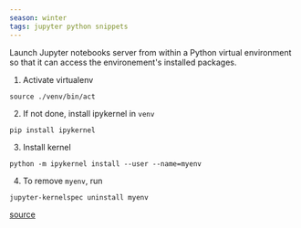 ```yaml
---
season: winter
tags: jupyter python snippets
---
```


Launch Jupyter notebooks server from within a Python virtual environment so that it can access the environement's installed packages.

1. Activate virtualenv
```
source ./venv/bin/act
```

2. If not done, install ipykernel in `venv`
```
pip install ipykernel
```

3. Install kernel
```
python -m ipykernel install --user --name=myenv
```

4. To remove `myenv`, run
```
jupyter-kernelspec uninstall myenv
```

[source](https://janakiev.com/blog/jupyter-virtual-envs/)
